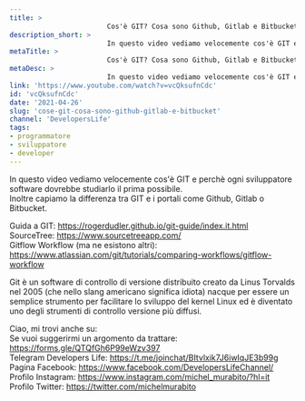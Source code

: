 ```yaml
---
title: > 
                        Cos'è GIT? Cosa sono Github, Gitlab e Bitbucket?
description_short: > 
                        In questo video vediamo velocemente cos'è GIT e perchè ogni sviluppatore software dovrebbe studiarlo il prima possibile.
metaTitle: > 
                        Cos'è GIT? Cosa sono Github, Gitlab e Bitbucket?
metaDesc: > 
                        In questo video vediamo velocemente cos'è GIT e perchè ogni sviluppatore software dovrebbe studiarlo il prima possibile.
link: 'https://www.youtube.com/watch?v=vcQksufnCdc'
id: 'vcQksufnCdc'
date: '2021-04-26'
slug: 'cose-git-cosa-sono-github-gitlab-e-bitbucket'
channel: 'DevelopersLife'
tags: 
- programmatore
- sviluppatore
- developer
---
```

In questo video vediamo velocemente cos'è GIT e perchè ogni sviluppatore software dovrebbe studiarlo il prima possibile.   
Inoltre capiamo la differenza tra GIT e i portali come Github, Gitlab o Bitbucket.  
  
Guida a GIT: https://rogerdudler.github.io/git-guide/index.it.html  
SourceTree: https://www.sourcetreeapp.com/  
Gitflow Workflow (ma ne esistono altri): https://www.atlassian.com/git/tutorials/comparing-workflows/gitflow-workflow  
  
Git è un software di controllo di versione distribuito creato da Linus Torvalds nel 2005 (che nello slang americano significa idiota) nacque per essere un semplice strumento per facilitare lo sviluppo del kernel Linux ed è diventato uno degli strumenti di controllo versione più diffusi.   
  
Ciao, mi trovi anche su:  
Se vuoi suggerirmi un argomento da trattare: https://forms.gle/QTQfGh6P99eWzv397  
Telegram Developers Life: https://t.me/joinchat/BItvlxik7J6iwIqJE3b99g  
Pagina Facebook: https://www.facebook.com/DevelopersLifeChannel/  
Profilo Instagram: https://www.instagram.com/michel_murabito/?hl=it  
Profilo Twitter: https://twitter.com/michelmurabito​